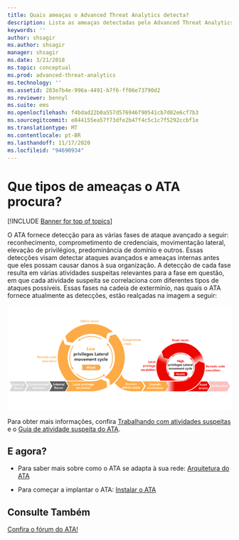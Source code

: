 ```yaml
---
title: Quais ameaças o Advanced Threat Analytics detecta?
description: Lista as ameaças detectadas pelo Advanced Threat Analytics
keywords: ''
author: shsagir
ms.author: shsagir
manager: shsagir
ms.date: 3/21/2018
ms.topic: conceptual
ms.prod: advanced-threat-analytics
ms.technology: ''
ms.assetid: 283e7b4e-996a-4491-b7f6-ff06e73790d2
ms.reviewer: bennyl
ms.suite: ems
ms.openlocfilehash: f4bdad22b0a557d576946f90541cb7d82e6cf7b3
ms.sourcegitcommit: e844155ea57f73dfe2b47f4c5c1c7f5292ccbf1e
ms.translationtype: MT
ms.contentlocale: pt-BR
ms.lasthandoff: 11/17/2020
ms.locfileid: "94690934"
---
```

# <a name="what-threats-does-ata-look-for"></a>Que tipos de ameaças o ATA procura?


[!INCLUDE [Banner for top of topics](includes/banner.md)]

O ATA fornece detecção para as várias fases de ataque avançado a seguir: reconhecimento, comprometimento de credenciais, movimentação lateral, elevação de privilégios, predominância de domínio e outros. Essas detecções visam detectar ataques avançados e ameaças internas antes que eles possam causar danos à sua organização.
A detecção de cada fase resulta em várias atividades suspeitas relevantes para a fase em questão, em que cada atividade suspeita se correlaciona com diferentes tipos de ataques possíveis.
Essas fases na cadeia de extermínio, nas quais o ATA fornece atualmente as detecções, estão realçadas na imagem a seguir:

![O ATA se concentra na atividade lateral da cadeia de extermínio do ataque](media/attack-kill-chain-small.jpg)


Para obter mais informações, confira [Trabalhando com atividades suspeitas](working-with-suspicious-activities.md) e o [Guia de atividade suspeita do ATA](suspicious-activity-guide.md).


## <a name="whats-next"></a>E agora?

- Para saber mais sobre como o ATA se adapta à sua rede: [Arquitetura do ATA](ata-architecture.md)

- Para começar a implantar o ATA: [Instalar o ATA](install-ata-step1.md)


## <a name="see-also"></a>Consulte Também
[Confira o fórum do ATA!](https://social.technet.microsoft.com/Forums/security/home?forum=mata)
